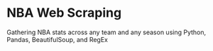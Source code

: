 # NBA Web Scraping

Gathering NBA stats across any team and any season using Python, Pandas, BeautifulSoup, and RegEx
